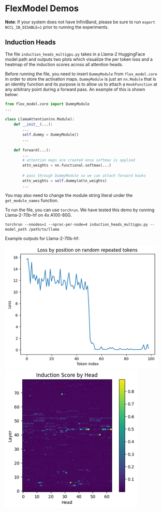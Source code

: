 # FlexModel Demos
**Note**: If your system does not have InfiniBand, please be sure to run `export NCCL_IB_DISABLE=1` prior to running the experiments.
## Induction Heads

The file `induction_heads_multigpu.py` takes in a Llama-2 HuggingFace model path and outputs two plots which visualize the per token loss and a heatmap of the induction scores across all attention heads.

Before running the file, you need to insert `DummyModule` from `flex_model.core` in order to store the activation maps. `DummyModule` is just an `nn.Module` that is an identity function and its purpose is to allow us to attach a `HookFunction` at any arbitrary point during a forward pass. An example of this is shown below:

```python
from flex_model.core import DummyModule
...

class LlamaAttention(nn.Module):
    def __init__(...):
        ...
        self.dummy = DummyModule()
        ...

    def forward(...):
        ...
        # attention maps are created once softmax is applied
        attn_weights = nn.functional.softmax(...)

        # pass through DummyModule so we can attach forward hooks
        attn_weights = self.dummy(attn_weights)
        ...
```
You may also need to change the module string literal under the `get_module_names` function.

To run the file, you can use `torchrun`. We have tested this demo by running Llama-2-70b-hf on 4x A100-80G.
```
torchrun --nnodes=1 --nproc-per-node=4 induction_heads_multigpu.py --model_path /path/to/llama
```
Example outputs for Llama-2-70b-hf:

![Token Loss](./example_plots/induction_loss.png)
![Token Loss](./example_plots/induction_score_by_head.png)